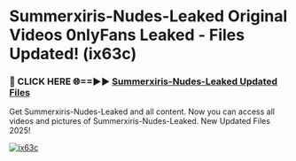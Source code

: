 # Summerxiris-Nudes-Leaked Original Videos 0nlyFans Leaked - Files Updated! (ix63c)

<h3>🔴 CLICK HERE 🌐==►► <a href="https://tinyurl.com/4mcuefdz" rel="nofollow">Summerxiris-Nudes-Leaked Updated Files</a></h3>

Get Summerxiris-Nudes-Leaked and all content. Now you can access all videos and pictures of Summerxiris-Nudes-Leaked. New Updated Files 2025!

[![ix63c](https://i.imgur.com/StAQSOY.gif)](https://tinyurl.com/4mcuefdz)
